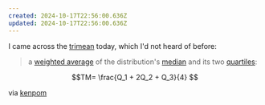 ```yaml
---
created: 2024-10-17T22:56:00.636Z
updated: 2024-10-17T22:56:00.636Z
---
```

I came across the [trimean](https://en.wikipedia.org/wiki/Trimean) today, which I'd not heard of before:

> a [weighted average](https://en.wikipedia.org/wiki/Weighted_average "Weighted average") of the distribution's [median](https://en.wikipedia.org/wiki/Median "Median") and its two [quartiles](https://en.wikipedia.org/wiki/Quartiles "Quartiles"):

$$TM= \frac{Q_1 + 2Q_2 + Q_3}{4} $$

via [kenpom](https://kenpom.substack.com/p/the-human-pollrevealed)


